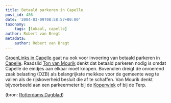 ```yaml
---
title: Betaald parkeren in Capelle
post_id: 486
date: '2004-03-09T08:58:57+00:00'
taxonomy:
    tags: [lokaal, capelle]
author: Robert van Bregt
metadata:
    author: Robert van Bregt
---
```

[GroenLinks in Capelle ](http://www.xs4all.nl/%7Equinon/GroenLinks/capelle.htm)gaat nu ook voor invoering van betaald parkeren in [Capelle](http://www.capelleaandenijssel.nl/). Raadslid [Ton van Mourik](mailto:a.van.mourik@capelleaandenijssel.nl) denkt dat betaald parkeren nodig is omdat Capelle de eindjes aan elkaar moet knopen. Bovendien dreigt de onroerend zaak belasting (OZB) als belangrijkste melkkoe voor de gemeente weg te vallen als de rijskoverheid besluit die af te schaffen. Van Mourik denkt bijvoorbeeld aan een parkeermeter bij de [Koperwiek](http://www.dekoperwiek.nl/) of bij de Terp.

(bron: [Rotterdams Dagblad](http://w3s.rotterdamsdagblad.nl/modules/w3s-merge.phtml?w3s_dbms=msql&w3s_host=w3s.rotterdamsdagblad.nl&w3s_database=rdagblad&w3s_table=artikel&w3s_id=389&w3s_template=Artikel))